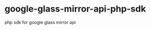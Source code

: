 google-glass-mirror-api-php-sdk
===============================

php sdk for google glass mirror api